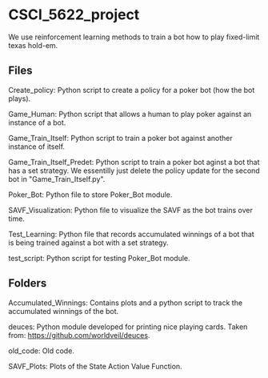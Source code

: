 # CSCI_5622_project
We use reinforcement learning methods to train a bot how to play fixed-limit texas hold-em.

## Files
Create_policy: Python script to create a policy for a poker bot (how the bot plays).

Game_Human: Python script that allows a human to play poker against an instance of a bot.

Game_Train_Itself: Python script to train a poker bot against another instance of itself.

Game_Train_Itself_Predet: Python script to train a poker bot aginst a bot that has a set strategy. We essentilly just delete the policy update for the second bot in "Game_Train_Itself.py".

Poker_Bot: Python file to store Poker_Bot module.

SAVF_Visualization: Python file to visualize the SAVF as the bot trains over time.

Test_Learning: Python file that records accumulated winnings of a bot that is being trained against a bot with a set strategy.

test_script: Python script for testing Poker_Bot module.

## Folders
Accumulated_Winnings: Contains plots and a python script to track the accumulated winnings of the bot.

deuces: Python module developed for printing nice playing cards. Taken from: https://github.com/worldveil/deuces.

old_code: Old code.

SAVF_Plots: Plots of the State Action Value Function.
